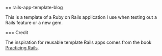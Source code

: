 == rails-app-template-blog

This is a template of a Ruby on Rails application I use when testing out a Rails feature or a new gem. 

=== Credit

The inspiration for reusable template Rails apps comes from the book [Practicing Rails][practicing rails].



[practicing rails]: https://www.justinweiss.com/practicing-rails/